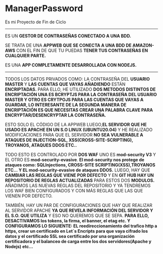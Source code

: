 # ManagerPassword
Es mi Proyecto de Fin de Ciclo
---------------------------------------------------- ---------------------------------------------------------------
ES UN **GESTOR DE CONTRASEÑAS CONECTADO A UNA BDD.**

SE TRATA DE UNA **APPWEB QUE SE CONECTA A UNA BDD DE AMAZON-AWS** CON EL FIN DE QUE TU PUEDAS **TENER TUS CONTRASEÑAS EN CUALQUIER PARTE.**

ES UNA **APP COMPLETAMENTE DESARROLLADA CON NODEJS.**

-------------------------------------------------------------------------------------------------------------------------------------------------------------  ------------------------

TODOS LOS DATOS PRIVADOS COMO: LA CONTRASEÑA DEL **USUARIO MASTER** Y **LAS CUENTAS QUE VAYAS AÑADIENDO** ESTÁN **ENCRIPTADAS.** PARA ELLO, HE UTILIZADO **DOS METODOS DISTINTOS DE ENCRIPTACIÓN UNA ES BCRYPTJS PARA LA CONTRASEÑA DEL USUARIO MASTER Y OTRO ES CRYTPOJS PARA LAS CUENTAS QUE VAYAS A GUARDAR, LO INTERESANTE DE LA SEGUNDA MANERA DE ENCRIPTACIÓN ES QUE NECESITAS CREAR UNA PALABRA CLAVE PARA ENCRYPTAR/DESENCRYPTAR LA CONTRASEÑA.**

ESTO SOLO EL CÓDIGO DE LA APPWEB LUEGO,**EL SERVIDOR QUE HE USADO ES APACHE EN UN S.O LINUX (UBUNTU20.04)**  Y HE REALIZADO MODIFICACIONES PARA QUE EL SERVIDOR **NO SEA VULNERABLE A ATAQUES DE INJECTION-SQL, XSS(CROSS-SITE-SCRIPTING), TROYANOS, ATAQUES DDOS ETC..** 

TODO ESTO ES CONTROLADO POR **DOS WAF** UNO ES **mod-security V3** Y EL OTRO ES **mod-security-evasive**. **El mod-security nos protege de ataques como: SQLInjections, CROSS-SITE SCRIPTING(XSS),TROYANOS ETC...  Y EL mod-security-evasive de ataques DDOS.** LUEGO, HAY QUE **CAMBIAR LAS REGLAS QUE VIENE POR DEFECTO** Y EN **GIT HUB HAY UN REPOSITORIO DE REGLAS ACTUALIZADAS** PARA ESTOS DOS **MODULOS.** AÑADIMOS LAS NUEVAS REGLAS DEL REPOSITORIO Y YA TENDREMOS LOS WAF BIEN CONFIGURADOS Y CON MÁS REGLAS QUE LAS QUE VIENEN POR DEFECTO.

TAMBIÉN, HAY UN PAR DE CONFIGURACIONES QUE HAY QUE REALIZAR AL SERVIDOR APACHE **YA QUE REVELA INFORMACIÓN DEL SERVIDOR Y EL S.O. QUE UTILIZA** Y ESO NO QUEREMOS QUE SE SEPA. **PARA ELLO, DESACTIVAMOS los tokens, la firma, el banner, el etag etc. Y CONFIGURAMOS LO SIGUIENTE: EL reedireccionamiento del trafico http a https, crear un certificado en Let´s Encripts para que vaya cifrado los datos y el certificado SSL sea certificado por una organización certificadora y el balanceo de carga entre los dos servidores(Apache y Nodejs) etc...**

